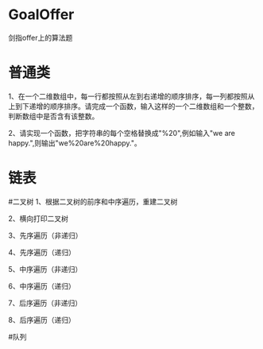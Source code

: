 # GoalOffer
剑指offer上的算法题


# 普通类
  1、在一个二维数组中，每一行都按照从左到右递增的顺序排序，每一列都按照从上到下递增的顺序排序。请完成一个函数，输入这样的一个二维数组和一个整数，判断数组中是否含有该整数。
  
  2、请实现一个函数，把字符串的每个空格替换成"%20",例如输入"we are happy.",则输出"we%20are%20happy."。
# 链表

#二叉树
  1、根据二叉树的前序和中序遍历，重建二叉树
  
  2、横向打印二叉树
  
  3、先序遍历（非递归）
  
  4、先序遍历（递归）
  
  5、中序遍历（非递归）
  
  6、中序遍历（递归）
  
  7、后序遍历（非递归）
  
  8、后序遍历（递归）
  
  
#队列
  
